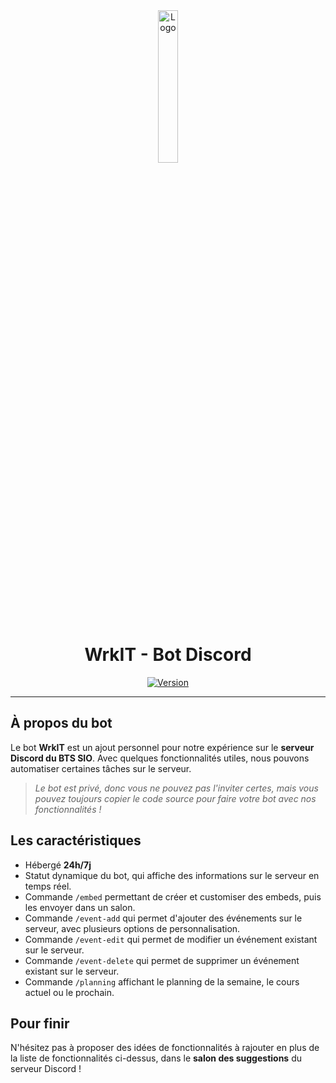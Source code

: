 <div align="center">
  <a href="https://wrkit.sylvain.pro"><img src="https://github.com/20syldev/WrkIT/blob/master/src/wrkit.png" alt="Logo" width="25%" height="auto"/></a>

  # WrkIT - Bot Discord
  [![Version](https://custom-icon-badges.demolab.com/badge/Version%20:-v2.0.7-6479ee?logo=wrkit&labelColor=23272A)](https://github.com/20syldev/WrkIT/releases/latest)
</div>

---

## À propos du bot
Le bot **WrkIT** est un ajout personnel pour notre expérience sur le **serveur Discord du BTS SIO**. Avec quelques fonctionnalités utiles, nous pouvons automatiser certaines tâches sur le serveur.
> *Le bot est privé, donc vous ne pouvez pas l'inviter certes, mais vous pouvez toujours copier le code source pour faire votre bot avec nos fonctionnalités !*

## Les caractéristiques
- Hébergé **24h/7j**
- Statut dynamique du bot, qui affiche des informations sur le serveur en temps réel.
- Commande `/embed` permettant de créer et customiser des embeds, puis les envoyer dans un salon.
- Commande `/event-add` qui permet d'ajouter des événements sur le serveur, avec plusieurs options de personnalisation.
- Commande `/event-edit` qui permet de modifier un événement existant sur le serveur.
- Commande `/event-delete` qui permet de supprimer un événement existant sur le serveur.
- Commande `/planning` affichant le planning de la semaine, le cours actuel ou le prochain.

## Pour finir
N'hésitez pas à proposer des idées de fonctionnalités à rajouter en plus de la liste de fonctionnalités ci-dessus, dans le **salon des suggestions** du serveur Discord !
